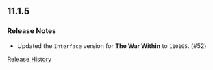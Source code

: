 ## 11.1.5

### Release Notes

- Updated the `Interface` version for **The War Within** to `110105`. (#52)

[Release History](https://github.com/Skullcan/Masque_Svelte/wiki/History)
